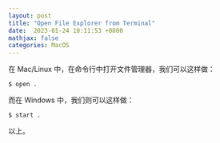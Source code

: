 ```yaml
---
layout: post
title: "Open File Explorer from Terminal"
date:  2023-01-24 10:11:53 +0800
mathjax: false
categories: MacOS
---
```


在 Mac/Linux 中，在命令行中打开文件管理器，我们可以这样做：
```
$ open .
```

而在 Windows 中，我们则可以这样做：
```
$ start .
```

以上。
